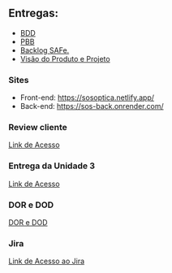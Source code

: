 ## Entregas:

- [BDD](/2023.1-SOSOptica/BDD/)
- [PBB](/2023.1-SOSOptica/PBB/)
- [Backlog SAFe.](/2023.1-SOSOptica/BacklogSAFe/)
- [Visão do Produto e Projeto](/2023.1-SOSOptica/visao)


### Sites

- Front-end: <https://sosoptica.netlify.app/>
- Back-end: <https://sos-back.onrender.com/>

### Review cliente

[Link de Acesso](https://www.youtube.com/watch?v=eFFUWe-W2lU)

### Entrega da Unidade 3

[Link de Acesso](https://youtu.be/ufE5xWbJzMw)

### DOR e DOD

[DOR e DOD](../DOR&DOD.md)

### Jira

[Link de Acesso ao Jira](https://talesrodriguesgoncalves98.atlassian.net/jira/software/projects/SOS/boards/1)
